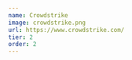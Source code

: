 ```yaml
---
name: Crowdstrike
image: crowdstrike.png
url: https://www.crowdstrike.com/
tier: 2
order: 2
---
```

